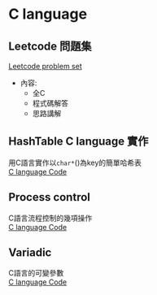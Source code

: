 # C language
## Leetcode 問題集
[Leetcode problem set](https://github.com/Peruschi/leetcode-C/tree/main/problems)
- 內容:
  - 全C
  - 程式碼解答
  - 思路講解  

## HashTable C language 實作
用C語言實作以`char*`()為key的簡單哈希表  
[C language Code](https://github.com/Peruschi/leetcode-C/blob/main/HashTable/HashTable.md)

## Process control
C語言流程控制的幾項操作  
[C language Code](https://github.com/Peruschi/leetcode-C/blob/main/Process%20control.md)

## Variadic
C語言的可變參數  
[C language Code](https://github.com/Peruschi/leetcode-C/blob/main/Variadic.md)
